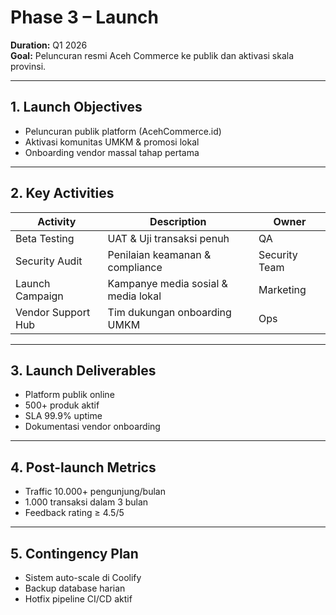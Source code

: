 # Phase 3 – Launch  
**Duration:** Q1 2026  
**Goal:** Peluncuran resmi Aceh Commerce ke publik dan aktivasi skala provinsi.

---

## 1. Launch Objectives
- Peluncuran publik platform (AcehCommerce.id)
- Aktivasi komunitas UMKM & promosi lokal
- Onboarding vendor massal tahap pertama

---

## 2. Key Activities
| Activity | Description | Owner |
|-----------|-------------|--------|
| Beta Testing | UAT & Uji transaksi penuh | QA |
| Security Audit | Penilaian keamanan & compliance | Security Team |
| Launch Campaign | Kampanye media sosial & media lokal | Marketing |
| Vendor Support Hub | Tim dukungan onboarding UMKM | Ops |

---

## 3. Launch Deliverables
- Platform publik online
- 500+ produk aktif
- SLA 99.9% uptime
- Dokumentasi vendor onboarding

---

## 4. Post-launch Metrics
- Traffic 10.000+ pengunjung/bulan
- 1.000 transaksi dalam 3 bulan
- Feedback rating ≥ 4.5/5

---

## 5. Contingency Plan
- Sistem auto-scale di Coolify
- Backup database harian
- Hotfix pipeline CI/CD aktif
